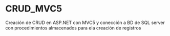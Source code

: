 # CRUD_MVC5
 Creación de CRUD en ASP.NET con MVC5 y conección a BD  de SQL server con procedimientos almacenados para ela creación de registros
